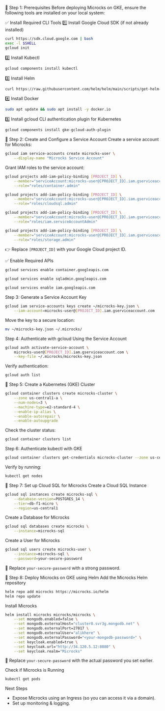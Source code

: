 🚀 Step 1: Prerequisites
Before deploying Microcks on GKE, ensure the following tools are installed on your local system:

✅ Install Required CLI Tools
1️⃣ Install Google Cloud SDK (if not already installed)
```sh
curl https://sdk.cloud.google.com | bash
exec -l $SHELL
gcloud init
```
2️⃣ Install Kubectl
```sh
gcloud components install kubectl
```
3️⃣ Install Helm
```sh
curl https://raw.githubusercontent.com/helm/helm/main/scripts/get-helm-3 | bash
```
4️⃣ Install Docker
```sh
sudo apt update && sudo apt install -y docker.io
```
5️⃣ Install gcloud CLI authentication plugin for Kubernetes
```sh
gcloud components install gke-gcloud-auth-plugin
```

🎯 Step 2: Create and Configure a Service Account
Create a service account for Microcks:
```sh
gcloud iam service-accounts create microcks-user \
    --display-name "Microcks Service Account"
```
Grant IAM roles to the service account:
```sh
gcloud projects add-iam-policy-binding [PROJECT_ID] \
    --member="serviceAccount:microcks-user@[PROJECT_ID].iam.gserviceaccount.com" \
    --role="roles/container.admin"

gcloud projects add-iam-policy-binding [PROJECT_ID] \
    --member="serviceAccount:microcks-user@[PROJECT_ID].iam.gserviceaccount.com" \
    --role="roles/cloudsql.admin"

gcloud projects add-iam-policy-binding [PROJECT_ID] \
    --member="serviceAccount:microcks-user@[PROJECT_ID].iam.gserviceaccount.com" \
    --role="roles/iam.serviceAccountAdmin"

gcloud projects add-iam-policy-binding [PROJECT_ID] \
    --member="serviceAccount:microcks-user@[PROJECT_ID].iam.gserviceaccount.com" \
    --role="roles/storage.admin"
```
👉 Replace `[PROJECT_ID]` with your Google Cloud project ID.

✅ Enable Required APIs
```sh
gcloud services enable container.googleapis.com
```
```sh
gcloud services enable sqladmin.googleapis.com
```
```sh
gcloud services enable iam.googleapis.com
```

Step 3: Generate a Service Account Key
```sh
gcloud iam service-accounts keys create ~/microcks-key.json \
    --iam-account=microcks-user@[PROJECT_ID].iam.gserviceaccount.com
```
Move the key to a secure location:
```sh
mv ~/microcks-key.json ~/.microcks/
```

Step 4: Authenticate with gcloud Using the Service Account
```sh
gcloud auth activate-service-account \
    microcks-user@[PROJECT_ID].iam.gserviceaccount.com \
    --key-file ~/.microcks/microcks-key.json
```
Verify authentication:
```sh
gcloud auth list
```

🎯 Step 5: Create a Kubernetes (GKE) Cluster
```sh
gcloud container clusters create microcks-cluster \
    --zone us-central1-a \
    --num-nodes=3 \
    --machine-type=e2-standard-4 \
    --enable-ip-alias \
    --enable-autorepair \
    --enable-autoupgrade
```
Check the cluster status:
```sh
gcloud container clusters list
```

Step 6: Authenticate kubectl with GKE
```sh
gcloud container clusters get-credentials microcks-cluster --zone us-central1-a
```
Verify by running:
```sh
kubectl get nodes
```

🎯 Step 7: Set up Cloud SQL for Microcks
Create a Cloud SQL Instance
```sh
gcloud sql instances create microcks-sql \
    --database-version=POSTGRES_14 \
    --tier=db-f1-micro \
    --region=us-central1
```
Create a Database for Microcks
```sh
gcloud sql databases create microcks \
    --instance=microcks-sql
```
Create a User for Microcks
```sh
gcloud sql users create microcks-user \
    --instance=microcks-sql \
    --password=your-secure-password
```
🔹 Replace `your-secure-password` with a strong password.

🎯 Step 8: Deploy Microcks on GKE using Helm
Add the Microcks Helm repository
```sh
helm repo add microcks https://microcks.io/helm
helm repo update
```
Install Microcks
```sh
helm install microcks microcks/microcks \
    --set mongodb.enabled=false \
    --set mongodb.externalHost="cluster0.svr3g.mongodb.net" \
    --set mongodb.externalPort=27017 \
    --set mongodb.externalUser="alikhere" \
    --set mongodb.externalPassword="<your-mongodb-password>" \
    --set keycloak.enabled=true \
    --set keycloak.url="http://34.120.5.12:8080" \
    --set keycloak.realm="Microcks"

```
🔹 Replace `your-secure-password` with the actual password you set earlier.

Check if Microcks is Running
```sh
kubectl get pods
```

Next Steps
- Expose Microcks using an Ingress (so you can access it via a domain).
- Set up monitoring & logging.


